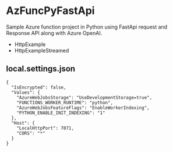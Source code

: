 # AzFuncPyFastApi
Sample Azure function project in Python using FastApi request and Response API along with Azure OpenAI. 

* HttpExample
* HttpExampleStreamed

local.settings.json
----
```
{
  "IsEncrypted": false,
  "Values": {
    "AzureWebJobsStorage": "UseDevelopmentStorage=true",
    "FUNCTIONS_WORKER_RUNTIME": "python",
    "AzureWebJobsFeatureFlags": "EnableWorkerIndexing",
    "PYTHON_ENABLE_INIT_INDEXING": "1"
  },
  "Host": {
    "LocalHttpPort": 7071,
    "CORS": "*"
  }
}
```